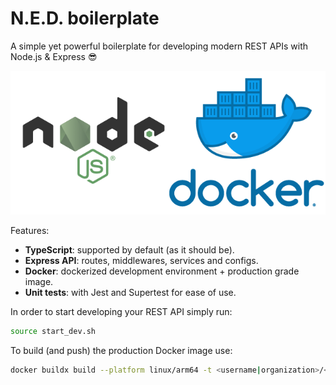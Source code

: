 # N.E.D. boilerplate

A simple yet powerful boilerplate for developing modern REST APIs with Node.js & Express 😎

![nodejs + docker logo](.github/asset.png)

Features:

- **TypeScript**: supported by default (as it should be).
- **Express API**: routes, middlewares, services and configs.
- **Docker**: dockerized development environment + production grade image.
- **Unit tests**: with Jest and Supertest for ease of use.

In order to start developing your REST API simply run:

```bash
source start_dev.sh
```

To build (and push) the production Docker image use:

```bash
docker buildx build --platform linux/arm64 -t <username|organization>/<repository> --push .
```
